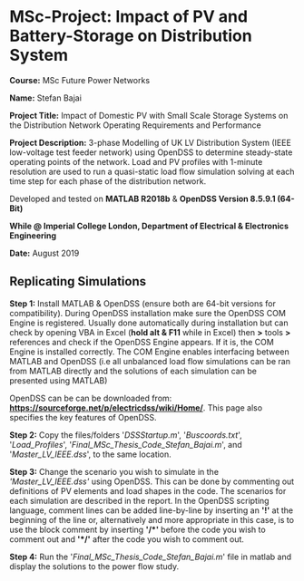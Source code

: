 # MSc-Project: Impact of PV and Battery-Storage on Distribution System

**Course:** MSc Future Power Networks 

**Name:** Stefan Bajai

**Project Title:** Impact of Domestic PV with Small Scale Storage Systems on the Distribution Network Operating Requirements and Performance

**Project Description:** 3-phase Modelling of UK LV Distribution System (IEEE low-voltage test feeder network) using OpenDSS to determine steady-state operating points of the network. Load and PV profiles with 1-minute resolution are used to run a quasi-static load flow simulation solving at each time step for each phase of the distribution network.

Developed and tested on **MATLAB R2018b** & **OpenDSS Version 8.5.9.1 (64-Bit)**

**While @ Imperial College London, 
 Department of Electrical & Electronics Engineering**

**Date:** August 2019

## Replicating Simulations

**Step 1:** Install MATLAB & OpenDSS (ensure both are 64-bit versions for compatibility). During OpenDSS installation make sure the OpenDSS COM Engine is registered. Usually done automatically during installation but can check by opening VBA in Excel (**hold alt & F11** while in Excel) then **>** tools **>** references and check if the OpenDSS Engine appears. If it is, the COM Engine is installed correctly. The COM Engine enables interfacing between MATLAB and OpenDSS (i.e all unbalanced load flow simulations can be ran from MATLAB directly and the solutions of each simulation can be presented using MATLAB)

OpenDSS can be can be downloaded from: **https://sourceforge.net/p/electricdss/wiki/Home/**. This page also specifies the key features of OpenDSS.

**Step 2:** Copy the files/folders '*DSSStartup.m*', '*Buscoords.txt*', '*Load_Profiles*', '*Final_MSc_Thesis_Code_Stefan_Bajai.m*', and '*Master_LV_IEEE.dss*', to the same location. 

**Step 3:** Change the scenario you wish to simulate in the *'Master_LV_IEEE.dss'* using OpenDSS. This can be done by commenting out definitions of PV elements and load shapes in the code. The scenarios for each simulation are described in the report. In the OpenDSS scripting language, comment lines can be added line-by-line by inserting an **'!'** at the beginning of the line or, alternatively and more appropriate in this case, is to use the block comment by inserting **'/*'** before the code you wish to comment out and **'*/'** after the code you wish to comment out. 

**Step 4:** Run the '*Final_MSc_Thesis_Code_Stefan_Bajai.m*' file in matlab and display the solutions to the power flow study. 



